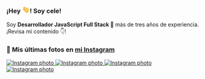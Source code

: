 <h3>¡Hey <img src="https://raw.githubusercontent.com/ABSphreak/ABSphreak/master/gifs/Hi.gif" width="20px" decondig="async">! Soy cele!</h3>

<p>Soy <strong>Desarrollador JavaScript Full Stack 🚀</strong> más de tres años de experiencia.<br />¡Revisa mi contenido 👇!</p>

### 📸 Mis últimas fotos en [mi Instagram](https://instagram.com/cele)


<a href='https://instagram.com/p/C1UpuSGLQiG' target='_blank'>
  <img width='20%' src='https://scontent-lhr8-2.cdninstagram.com/v/t51.29350-15/412513918_1325803934584302_4400498733289087214_n.jpg?stp=dst-jpg_e15&_nc_ht=scontent-lhr8-2.cdninstagram.com&_nc_cat=106&_nc_ohc=A42huk9LaCoQ7kNvgG-hiSz&edm=APU89FABAAAA&ccb=7-5&oh=00_AYCbf4hcGKGS1a2nLjLMb12wfoCGXnBq2PAi8H7e1jperA&oe=6672CA1D&_nc_sid=bc0c2c' alt='Instagram photo' />
</a>
<a href='https://instagram.com/p/CzMY3lzxgmx' target='_blank'>
  <img width='20%' src='https://scontent-lhr6-1.cdninstagram.com/v/t51.29350-15/398916226_819142863293745_2426123683154743297_n.webp?stp=dst-jpg_e35&_nc_ht=scontent-lhr6-1.cdninstagram.com&_nc_cat=109&_nc_ohc=0V8VWZPmgPYQ7kNvgFun99K&edm=APU89FABAAAA&ccb=7-5&oh=00_AYDcZTM98NEF3SXqI54SgeLlOkh2mcNLKs7c9eD1eKj9bQ&oe=6672C90C&_nc_sid=bc0c2c' alt='Instagram photo' />
</a>
<a href='https://instagram.com/p/CygbQv4uqxM' target='_blank'>
  <img width='20%' src='https://scontent-lhr6-1.cdninstagram.com/v/t51.29350-15/391525959_236593062741789_5868561716480810596_n.webp?stp=dst-jpg_e35&_nc_ht=scontent-lhr6-1.cdninstagram.com&_nc_cat=109&_nc_ohc=xL2AxxUhztUQ7kNvgGpFAtG&edm=APU89FABAAAA&ccb=7-5&oh=00_AYBbsLvIv5BS2VaJHK80MW4K4B9BbylEbB-BCQ-W-bNECQ&oe=6672CF48&_nc_sid=bc0c2c' alt='Instagram photo' />
</a>
<a href='https://instagram.com/p/CxTmOF6vN8M' target='_blank'>
  <img width='20%' src='https://scontent-lhr6-1.cdninstagram.com/v/t51.29350-15/378565944_323878180141713_8920720304536029091_n.jpg?stp=dst-jpg_e15&_nc_ht=scontent-lhr6-1.cdninstagram.com&_nc_cat=109&_nc_ohc=sNAf6NZ0URsQ7kNvgF3ewue&edm=APU89FABAAAA&ccb=7-5&oh=00_AYDXI4RgmI7m8jNaJcUtX9eKc1ISyy8MwtnyMBc7xHwbFg&oe=6672C912&_nc_sid=bc0c2c' alt='Instagram photo' />
</a>
